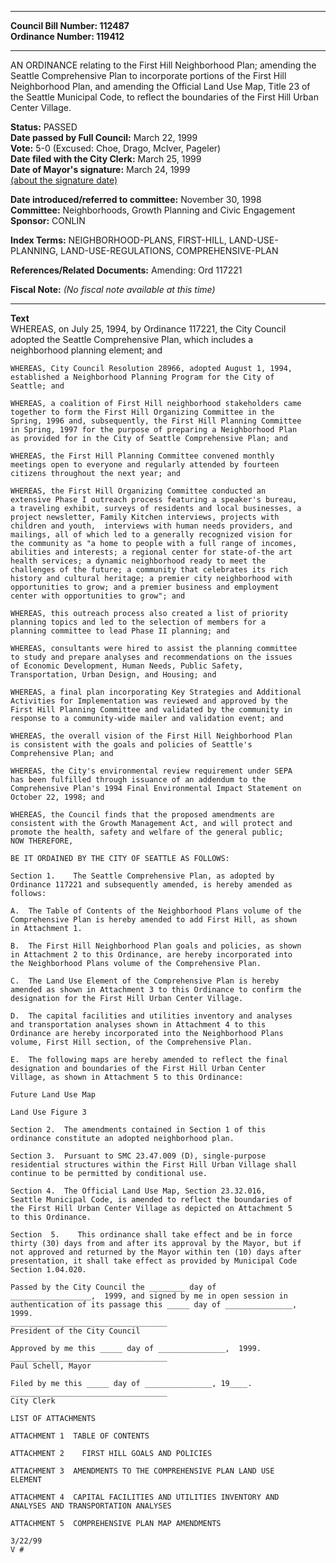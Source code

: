 * * * * *  
  
**Council Bill Number: [](#h0)[](#h2)112487**   
**Ordinance Number: 119412**  
  
* * * * *  
  
AN ORDINANCE relating to the First Hill Neighborhood Plan; amending the Seattle Comprehensive Plan to incorporate portions of the First Hill Neighborhood Plan, and amending the Official Land Use Map, Title 23 of the Seattle Municipal Code, to reflect the boundaries of the First Hill Urban Center Village.  
  
**Status:** PASSED   
**Date passed by Full Council:** March 22, 1999   
**Vote:** 5-0 (Excused: Choe, Drago, McIver, Pageler)   
**Date filed with the City Clerk:** March 25, 1999   
**Date of Mayor's signature:** March 24, 1999   
[(about the signature date)](/~public/approvaldate.htm)   
  
  
**Date introduced/referred to committee:** November 30, 1998   
**Committee:** Neighborhoods, Growth Planning and Civic Engagement   
**Sponsor:** CONLIN   
  
**Index Terms:** NEIGHBORHOOD-PLANS, FIRST-HILL, LAND-USE-PLANNING, LAND-USE-REGULATIONS, COMPREHENSIVE-PLAN  
  
**References/Related Documents:** Amending: Ord 117221  
  
**Fiscal Note:** *(No fiscal note available at this time)*  
  
* * * * *  
  
**Text**  
    WHEREAS, on July 25, 1994, by Ordinance 117221, the City Council  
    adopted the Seattle Comprehensive Plan, which includes a  
    neighborhood planning element; and  
  
    WHEREAS, City Council Resolution 28966, adopted August 1, 1994,  
    established a Neighborhood Planning Program for the City of  
    Seattle; and  
  
    WHEREAS, a coalition of First Hill neighborhood stakeholders came  
    together to form the First Hill Organizing Committee in the  
    Spring, 1996 and, subsequently, the First Hill Planning Committee  
    in Spring, 1997 for the purpose of preparing a Neighborhood Plan  
    as provided for in the City of Seattle Comprehensive Plan; and  
  
    WHEREAS, the First Hill Planning Committee convened monthly  
    meetings open to everyone and regularly attended by fourteen  
    citizens throughout the next year; and  
  
    WHEREAS, the First Hill Organizing Committee conducted an  
    extensive Phase I outreach process featuring a speaker's bureau,  
    a traveling exhibit, surveys of residents and local businesses, a  
    project newsletter, Family Kitchen interviews, projects with  
    children and youth,  interviews with human needs providers, and  
    mailings, all of which led to a generally recognized vision for  
    the community as "a home to people with a full range of incomes,  
    abilities and interests; a regional center for state-of-the art  
    health services; a dynamic neighborhood ready to meet the  
    challenges of the future; a community that celebrates its rich  
    history and cultural heritage; a premier city neighborhood with  
    opportunities to grow; and a premier business and employment  
    center with opportunities to grow"; and  
  
    WHEREAS, this outreach process also created a list of priority  
    planning topics and led to the selection of members for a  
    planning committee to lead Phase II planning; and  
  
    WHEREAS, consultants were hired to assist the planning committee  
    to study and prepare analyses and recommendations on the issues  
    of Economic Development, Human Needs, Public Safety,  
    Transportation, Urban Design, and Housing; and  
  
    WHEREAS, a final plan incorporating Key Strategies and Additional  
    Activities for Implementation was reviewed and approved by the  
    First Hill Planning Committee and validated by the community in  
    response to a community-wide mailer and validation event; and  
  
    WHEREAS, the overall vision of the First Hill Neighborhood Plan  
    is consistent with the goals and policies of Seattle's  
    Comprehensive Plan; and  
  
    WHEREAS, the City's environmental review requirement under SEPA  
    has been fulfilled through issuance of an addendum to the  
    Comprehensive Plan's 1994 Final Environmental Impact Statement on  
    October 22, 1998; and  
  
    WHEREAS, the Council finds that the proposed amendments are  
    consistent with the Growth Management Act, and will protect and  
    promote the health, safety and welfare of the general public;  
    NOW THEREFORE,  
  
    BE IT ORDAINED BY THE CITY OF SEATTLE AS FOLLOWS:  
  
    Section 1.    The Seattle Comprehensive Plan, as adopted by  
    Ordinance 117221 and subsequently amended, is hereby amended as  
    follows:  
  
    A.  The Table of Contents of the Neighborhood Plans volume of the  
    Comprehensive Plan is hereby amended to add First Hill, as shown  
    in Attachment 1.  
  
    B.  The First Hill Neighborhood Plan goals and policies, as shown  
    in Attachment 2 to this Ordinance, are hereby incorporated into  
    the Neighborhood Plans volume of the Comprehensive Plan.  
  
    C.  The Land Use Element of the Comprehensive Plan is hereby  
    amended as shown in Attachment 3 to this Ordinance to confirm the  
    designation for the First Hill Urban Center Village.  
  
    D.  The capital facilities and utilities inventory and analyses  
    and transportation analyses shown in Attachment 4 to this  
    Ordinance are hereby incorporated into the Neighborhood Plans  
    volume, First Hill section, of the Comprehensive Plan.  
  
    E.  The following maps are hereby amended to reflect the final  
    designation and boundaries of the First Hill Urban Center  
    Village, as shown in Attachment 5 to this Ordinance:  
  
    Future Land Use Map  
  
    Land Use Figure 3  
  
    Section 2.  The amendments contained in Section 1 of this  
    ordinance constitute an adopted neighborhood plan.  
  
    Section 3.  Pursuant to SMC 23.47.009 (D), single-purpose  
    residential structures within the First Hill Urban Village shall  
    continue to be permitted by conditional use.  
  
    Section 4.  The Official Land Use Map, Section 23.32.016,  
    Seattle Municipal Code, is amended to reflect the boundaries of  
    the First Hill Urban Center Village as depicted on Attachment 5  
    to this Ordinance.  
  
    Section  5.    This ordinance shall take effect and be in force  
    thirty (30) days from and after its approval by the Mayor, but if  
    not approved and returned by the Mayor within ten (10) days after  
    presentation, it shall take effect as provided by Municipal Code  
    Section 1.04.020.  
  
    Passed by the City Council the ________ day of  
    __________________,  1999, and signed by me in open session in  
    authentication of its passage this _____ day of _______________,  
    1999.  
    ___________________________________  
    President of the City Council  
  
    Approved by me this _____ day of _______________,  1999.  
    ___________________________________  
    Paul Schell, Mayor  
  
    Filed by me this _____ day of _______________, 19____.  
    ___________________________________  
    City Clerk  
  
    LIST OF ATTACHMENTS  
  
    ATTACHMENT 1  TABLE OF CONTENTS  
  
    ATTACHMENT 2    FIRST HILL GOALS AND POLICIES  
  
    ATTACHMENT 3  AMENDMENTS TO THE COMPREHENSIVE PLAN LAND USE  
    ELEMENT  
  
    ATTACHMENT 4  CAPITAL FACILITIES AND UTILITIES INVENTORY AND  
    ANALYSES AND TRANSPORTATION ANALYSES  
  
    ATTACHMENT 5  COMPREHENSIVE PLAN MAP AMENDMENTS  
  
    3/22/99  
    V #  
